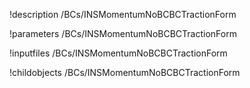 !description /BCs/INSMomentumNoBCBCTractionForm

!parameters /BCs/INSMomentumNoBCBCTractionForm

!inputfiles /BCs/INSMomentumNoBCBCTractionForm

!childobjects /BCs/INSMomentumNoBCBCTractionForm

